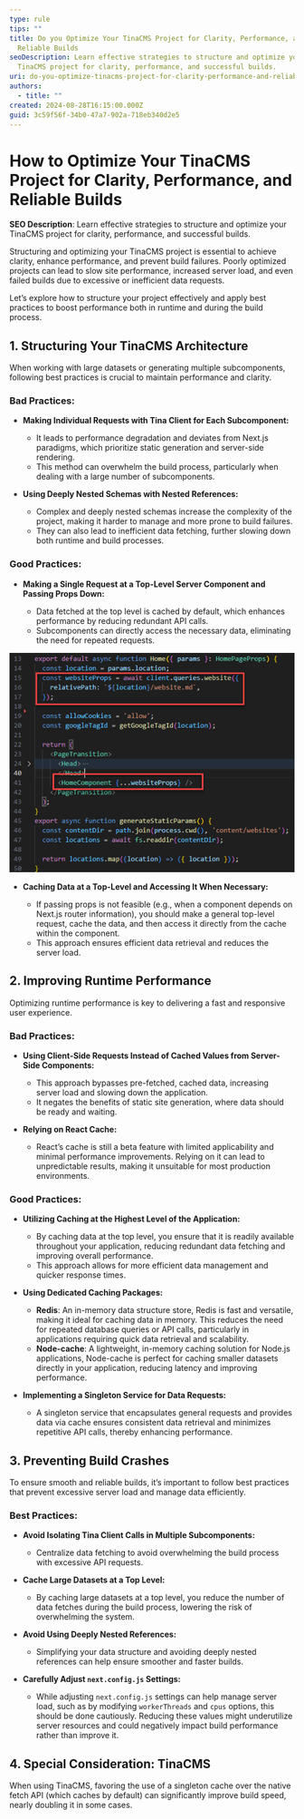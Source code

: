 ```yaml
---
type: rule
tips: ""
title: Do you Optimize Your TinaCMS Project for Clarity, Performance, and
  Reliable Builds
seoDescription: Learn effective strategies to structure and optimize your
  TinaCMS project for clarity, performance, and successful builds.
uri: do-you-optimize-tinacms-project-for-clarity-performance-and-reliable-builds
authors:
  - title: ""
created: 2024-08-28T16:15:00.000Z
guid: 3c59f56f-34b0-47a7-902a-718eb340d2e5
---
```

# How to Optimize Your TinaCMS Project for Clarity, Performance, and Reliable Builds

**SEO Description**: Learn effective strategies to structure and optimize your TinaCMS project for clarity, performance, and successful builds.

Structuring and optimizing your TinaCMS project is essential to achieve clarity, enhance performance, and prevent build failures. Poorly optimized projects can lead to slow site performance, increased server load, and even failed builds due to excessive or inefficient data requests.

Let’s explore how to structure your project effectively and apply best practices to boost performance both in runtime and during the build process.

## 1. Structuring Your TinaCMS Architecture

When working with large datasets or generating multiple subcomponents, following best practices is crucial to maintain performance and clarity.

### Bad Practices:

* **Making Individual Requests with Tina Client for Each Subcomponent:**

  * It leads to performance degradation and deviates from Next.js paradigms, which prioritize static generation and server-side rendering.
  * This method can overwhelm the build process, particularly when dealing with a large number of subcomponents.
* **Using Deeply Nested Schemas with Nested References:**

  * Complex and deeply nested schemas increase the complexity of the project, making it harder to manage and more prone to build failures.
  * They can also lead to inefficient data fetching, further slowing down both runtime and build processes.

### Good Practices:

* **Making a Single Request at a Top-Level Server Component and Passing Props Down:**

  * Data fetched at the top level is cached by default, which enhances performance by reducing redundant API calls.
  * Subcomponents can directly access the necessary data, eliminating the need for repeated requests.

![✅ Figure: Good example - Single request at the top-level server and passing props down](2024-08-28_16-21-56.png)



* **Caching Data at a Top-Level and Accessing It When Necessary:**

  * If passing props is not feasible (e.g., when a component depends on Next.js router information), you should make a general top-level request, cache the data, and then access it directly from the cache within the component.
  * This approach ensures efficient data retrieval and reduces the server load.

## 2. Improving Runtime Performance

Optimizing runtime performance is key to delivering a fast and responsive user experience.

### Bad Practices:

* **Using Client-Side Requests Instead of Cached Values from Server-Side Components:**

  * This approach bypasses pre-fetched, cached data, increasing server load and slowing down the application.
  * It negates the benefits of static site generation, where data should be ready and waiting.
* **Relying on React Cache:**

  * React’s cache is still a beta feature with limited applicability and minimal performance improvements. Relying on it can lead to unpredictable results, making it unsuitable for most production environments.

### Good Practices:

* **Utilizing Caching at the Highest Level of the Application:**

  * By caching data at the top level, you ensure that it is readily available throughout your application, reducing redundant data fetching and improving overall performance.
  * This approach allows for more efficient data management and quicker response times.
* **Using Dedicated Caching Packages:**

  * **Redis**: An in-memory data structure store, Redis is fast and versatile, making it ideal for caching data in memory. This reduces the need for repeated database queries or API calls, particularly in applications requiring quick data retrieval and scalability.
  * **Node-cache**: A lightweight, in-memory caching solution for Node.js applications, Node-cache is perfect for caching smaller datasets directly in your application, reducing latency and improving performance.
* **Implementing a Singleton Service for Data Requests:**

  * A singleton service that encapsulates general requests and provides data via cache ensures consistent data retrieval and minimizes repetitive API calls, thereby enhancing performance.

## 3. Preventing Build Crashes

To ensure smooth and reliable builds, it’s important to follow best practices that prevent excessive server load and manage data efficiently.

### Best Practices:

* **Avoid Isolating Tina Client Calls in Multiple Subcomponents:**

  * Centralize data fetching to avoid overwhelming the build process with excessive API requests.
* **Cache Large Datasets at a Top Level:**

  * By caching large datasets at a top level, you reduce the number of data fetches during the build process, lowering the risk of overwhelming the system.
* **Avoid Using Deeply Nested References:**

  * Simplifying your data structure and avoiding deeply nested references can help ensure smoother and faster builds.
* **Carefully Adjust `next.config.js` Settings:**

  * While adjusting `next.config.js` settings can help manage server load, such as by modifying `workerThreads` and `cpus` options, this should be done cautiously. Reducing these values might underutilize server resources and could negatively impact build performance rather than improve it.

## 4. Special Consideration: TinaCMS

When using TinaCMS, favoring the use of a singleton cache over the native fetch API (which caches by default) can significantly improve build speed, nearly doubling it in some cases.
